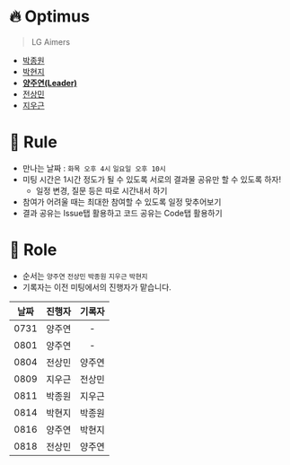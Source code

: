 # 🔥 Optimus
> LG Aimers
- [박종원](https://github.com/qwqw82000)
- [박현지](https://github.com/parkhyunji1)
- **[양주연(Leader)](https://github.com/juyeon211)**
- [전상민](https://github.com/sangmandu)
- [지우근](https://github.com/UGeunJi)

# 📗 Rule
- 만나는 날짜 : `화목 오후 4시` `일요일 오후 10시`
- 미팅 시간은 1시간 정도가 될 수 있도록 서로의 결과물 공유만 할 수 있도록 하자!
  - 일정 변경, 질문 등은 따로 시간내서 하기
- 참여가 어려울 때는 최대한 참여할 수 있도록 일정 맞추어보기
- 결과 공유는 Issue탭 활용하고 코드 공유는 Code탭 활용하기

# 🧩 Role
- 순서는 `양주연` `전상민` `박종원` `지우근` `박현지`
- 기록자는 이전 미팅에서의 진행자가 맡습니다.

|날짜|진행자|기록자|
|:---:|:---:|:---:|
|0731|양주연|-|
|0801|양주연|-|
|0804|전상민|양주연|
|0809|지우근|전상민|
|0811|박종원|지우근|
|0814|박현지|박종원|
|0816|양주연|박현지|
|0818|전상민|양주연|
